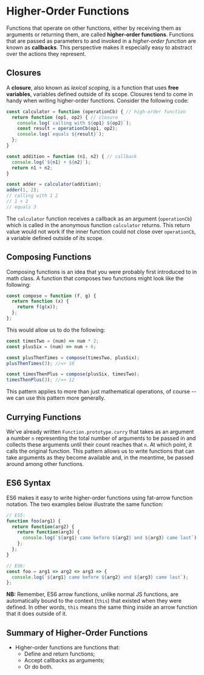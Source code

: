 # Higher-Order Functions

Functions that operate on other functions, either by receiving them as arguments
or returning them, are called **higher-order functions**. Functions that are
passed as parameters to and invoked in a *higher-order function* are known as
**callbacks**. This perspective makes it especially easy to abstract over the
actions they represent.

## Closures

A **closure**, also known as *lexical scoping*, is a function that uses **free variables**, variables defined outside of its scope. Closures tend to come in handy when writing higher-order functions. Consider the following code:

```js
const calculator = function (operationCb) { // high-order function
  return function (op1, op2) { // closure
    console.log(`calling with ${op1} ${op2}`);
    const result = operationCb(op1, op2);
    console.log(`equals ${result}`);
  };
}

const addition = function (n1, n2) { // callback
  console.log(`${n1} + ${n2}`);
  return n1 + n2;
}

const adder = calculator(addition);
adder(1, 2);
// calling with 1 2
// 1 + 2
// equals 3
```

The `calculator` function receives a callback as an argument (`operationCb`)
which is called in the anonymous function `calculator` returns. This return
value would not work if the inner function could not close over `operationCb`, a
variable defined outside of its scope.

## Composing Functions

Composing functions is an idea that you were probably first introduced to in
math class. A function that composes two functions might look like the following:

```js
const compose = function (f, g) {
  return function (x) {
    return f(g(x));
  };
};
```

This would allow us to do the following:

```js
const timesTwo = (num) => num * 2;
const plusSix = (num) => num + 6;

const plusThenTimes = compose(timesTwo, plusSix);
plusThenTimes(3); //=> 18

const timesThenPlus = compose(plusSix, timesTwo);
timesThenPlus(3); //=> 12
```

This pattern applies to more than just mathematical operations, of course -- we can use this pattern more generally.

## Currying Functions

We've already written `Function.prototype.curry` that takes as an argument a
number `n` representing the total number of arguments to be passed in and
collects these arguments until their count reaches that `n`. At which point, it
calls the original function. This pattern allows us to write functions that can
take arguments as they become available and, in the meantime, be passed around
among other functions.

## ES6 Syntax

ES6 makes it easy to write higher-order functions using fat-arrow function
notation. The two examples below illustrate the same function:

```js
// ES5:
function foo(arg1) {
  return function(arg2) {
    return function(arg3) {
      console.log(`${arg1} came before ${arg2} and ${arg3} came last`);
    };
  };
}

// ES6:
const foo = arg1 => arg2 => arg3 => {
  console.log(`${arg1} came before ${arg2} and ${arg3} came last`);
};
```

**NB:** Remember, ES6 arrow functions, unlike normal JS functions, are automatically bound to the context (`this`) that existed when they were defined. In other words, `this` means the
same thing inside an arrow function that it does outside of it.

## Summary of Higher-Order Functions

+ Higher-order functions are functions that:
  + Define and return functions;
  + Accept callbacks as arguments;
  + Or do both.
